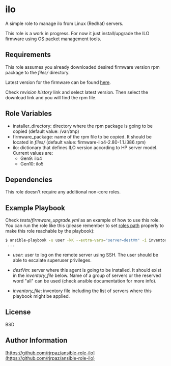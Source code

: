ilo
=========

A simple role to manage ilo from Linux (Redhat) servers.

This role is a work in progress. For now it just install/upgrade the ILO firmware using OS packet management tools.

Requirements
------------

This role assumes you already downloaded desired firmware version rpm package to the *files/* directory.

Latest version for the firmware can be found [here](https://support.hpe.com/connect/s/softwaredetails?language=es&softwareId=MTX_84b8360ec9734362bab837f82b&tab=revisionHistory).

Check *revision history* link and select latest version. Then select the download link and you will find the rpm file.

Role Variables
--------------

- installer_directory: directory where the rpm package is going to be copied (default value: /var/tmp)
- firmware_package: name of the rpm file to be copied. It should be located in *files/* (default value: firmware-ilo4-2.80-1.1.i386.rpm)
- ilo: dictionary that defines ILO version according to HP server model. Current values are:
  - Gen9: ilo4
  - Gen10: ilo5

Dependencies
------------

This role doesn't require any additional non-core roles.

Example Playbook
----------------

Check *tests/firmware_upgrade.yml* as an example of how to use this role. You can run the role like this (please remember to set [roles path](https://docs.ansible.com/ansible/latest/reference_appendices/config.html#default-roles-path) properly to make this role reachable by the playbook):

```bash
$ ansible-playbook -u user -kK --extra-vars="server=destVm" -i inventory_file firmware_upgrade.yml
 ...
```

- *user*: user to log on the remote server using SSH. The user should be able to escalate superuser privileges.

- *destVm*: server where this agent is going to be installed. It should exist in the *inventory_file* below. Name of a group of servers or the reserved word "all" can be used (check ansible documentation for more info).

- *inventory_file*: inventory file including the list of servers where this playbook might be applied.

License
-------

BSD

Author Information
------------------

[https://github.com/rjrpaz/ansible-role-ilo](https://github.com/rjrpaz/ansible-role-ilo)
